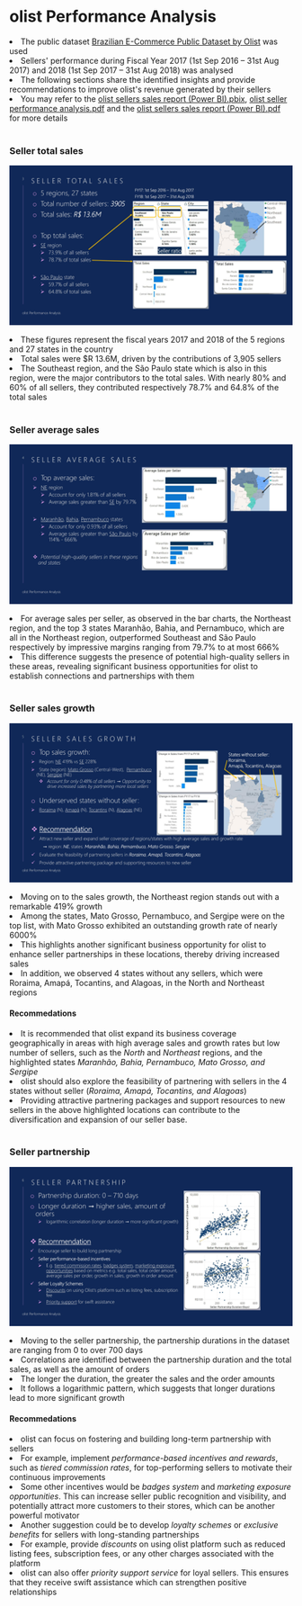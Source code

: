 # olist Performance Analysis
<li>The public dataset <a href="https://www.kaggle.com/datasets/olistbr/brazilian-ecommerce">Brazilian E-Commerce Public Dataset by Olist</a> was used</li>
<li>Sellers' performance during Fiscal Year 2017 (1st Sep 2016 – 31st Aug 2017) and 2018 (1st Sep 2017 – 31st Aug 2018) was analysed</li>
<li>The following sections share the identified insights and provide recommendations to improve olist's revenue generated by their sellers</li>
<li>You may refer to the <a href="https://drive.google.com/file/d/1kc8iNx9TO9VjE7Q5k1ZO2i0APKh7kGS9/view?usp=sharing">olist sellers sales report (Power BI).pbix</a>, <a href="https://github.com/samuel-lam1/olist_power_bi/blob/main/olist%20seller%20performance%20analysis.pdf">olist seller performance analysis.pdf</a> and the <a href="https://github.com/samuel-lam1/olist_power_bi/blob/main/olist%20sellers%20sales%20report%20(Power%20BI).pdf">olist sellers sales report (Power BI).pdf</a> for more details</li>
<br>

### Seller total sales
![Seller total sales](https://github.com/samuel-lam1/olist_power_bi/blob/ppt_slide/ppt_slide_3.jpg?raw=true)
<li>These figures represent the fiscal years 2017 and 2018 of the 5 regions and 27 states in the country</li>
<li>Total sales were $R 13.6M, driven by the contributions of 3,905 sellers</li>
<li>The Southeast region, and the São Paulo state which is also in this region, were the major contributors to the total sales. With nearly 80% and 60% of all sellers, they contributed respectively 78.7% and 64.8% of the total sales</li>
<br>

### Seller average sales
![Seller average sales](https://github.com/samuel-lam1/olist_power_bi/blob/ppt_slide/ppt_slide_4.jpg?raw=true)
<li>For average sales per seller, as observed in the bar charts, the Northeast region, and the top 3 states Maranhão, Bahia, and Pernambuco, which are all in the Northeast region, outperformed Southeast and São Paulo respectively by impressive margins ranging from 79.7% to at most 666%</li>
<li>This difference suggests the presence of potential high-quality sellers in these areas, revealing significant business opportunities for olist to establish connections and partnerships with them</li>
<br>

### Seller sales growth
![Seller sales growth](https://github.com/samuel-lam1/olist_power_bi/blob/ppt_slide/ppt_slide_5.jpg?raw=true)
<li>Moving on to the sales growth, the Northeast region stands out with a remarkable 419% growth</li>
<li>Among the states, Mato Grosso, Pernambuco, and Sergipe were on the top list, with Mato Grosso exhibited an outstanding growth rate of nearly 6000%</li>
<li>This highlights another significant business opportunity for olist to enhance seller partnerships in these locations, thereby driving increased sales</li>
<li>In addition, we observed 4 states without any sellers, which were Roraima, Amapá, Tocantins, and Alagoas, in the North and Northeast regions</li>

#### Recommedations
<li>It is recommended that olist expand its business coverage geographically in areas with high average sales and growth rates but low number of sellers, such as the <em>North</em> and <em>Northeast</em> regions, and the highlighted states <em>Maranhão, Bahia, Pernambuco, Mato Grosso, and Sergipe</em></li>
<li>olist should also explore the feasibility of partnering with sellers in the 4 states without seller (<em>Roraima, Amapá, Tocantins, and Alagoas</em>)</li>
<li>Providing attractive partnering packages and support resources to new sellers in the above highlighted locations can contribute to the diversification and expansion of our seller base.</li>
<br>

### Seller partnership
![Seller partnership](https://github.com/samuel-lam1/olist_power_bi/blob/ppt_slide/ppt_slide_6.jpg?raw=true)
<li>Moving to the seller partnership, the partnership durations in the dataset are ranging from 0 to over 700 days</li>
<li>Correlations are identified between the partnership duration and the total sales, as well as the amount of orders</li>
<li>The longer the duration, the greater the sales and the order amounts</li>
<li>It follows a logarithmic pattern, which suggests that longer durations lead to more significant growth</li>

#### Recommedations
<li>olist can focus on fostering and building long-term partnership with sellers</li>
<li>For example, implement <em>performance-based incentives and rewards</em>, such as <em>tiered commission rates</em>, for top-performing sellers to motivate their continuous improvements</li>
<li>Some other incentives would be <em>badges system</em> and <em>marketing exposure opportunities</em>. This can increase seller public recognition and visibility, and potentially attract more customers to their stores, which can be another powerful motivator</li>
<li>Another suggestion could be to develop <em>loyalty schemes</em> or <em>exclusive benefits</em> for sellers with long-standing partnerships</li>
<li>For example, provide <em>discounts</em> on using olist platform such as reduced listing fees, subscription fees, or any other charges associated with the platform</li>
<li>olist can also offer <em>priority support service</em> for loyal sellers. This ensures that they receive swift assistance which can strengthen positive relationships</li>
